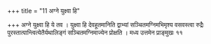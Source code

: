 +++
title = "11 अग्ने युक्ष्वा हि"

+++
अग्ने युक्ष्वा हि ये तव । युक्ष्वा हि देवहूतमानिति द्वाभ्यां सञ्चितमग्निमभिमृश्य वसवस्त्वा रुद्रैः पुरस्तात्पान्त्वित्येतैर्यथालिङ्गं सञ्चितमग्निमाज्येन प्रोक्षति । मध्य उत्तमेन प्राङ्मुखः ११